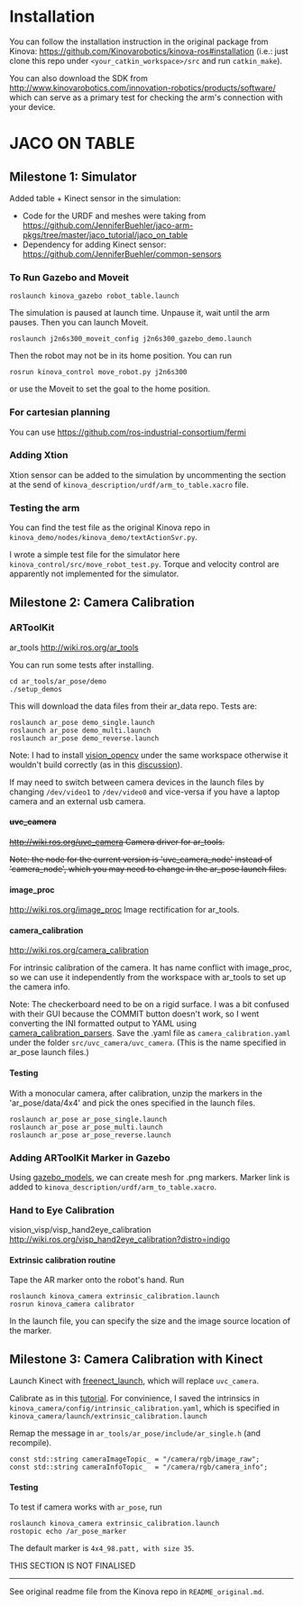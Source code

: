 # Installation

You can follow the installation instruction in the original package from Kinova: https://github.com/Kinovarobotics/kinova-ros#installation (i.e.: just clone this repo under `<your_catkin_workspace>/src` and run `catkin_make`).

You can also download the SDK from http://www.kinovarobotics.com/innovation-robotics/products/software/ which can serve as a primary test for checking the arm's connection with your device. 

# JACO ON TABLE

## Milestone 1: Simulator

Added table + Kinect sensor in the simulation:

- Code for the URDF and meshes were taking from https://github.com/JenniferBuehler/jaco-arm-pkgs/tree/master/jaco_tutorial/jaco_on_table
- Dependency for adding Kinect sensor: https://github.com/JenniferBuehler/common-sensors

### To Run Gazebo and Moveit

```
roslaunch kinova_gazebo robot_table.launch
```

The simulation is paused at launch time. Unpause it, wait until the arm pauses. Then you can launch Moveit.

```
roslaunch j2n6s300_moveit_config j2n6s300_gazebo_demo.launch
```

Then the robot may not be in its home position. You can run

```
rosrun kinova_control move_robot.py j2n6s300
```
or use the Moveit to set the goal to the home position.

### For cartesian planning

You can use https://github.com/ros-industrial-consortium/fermi


### Adding Xtion

Xtion sensor can be added to the simulation by uncommenting the section at the send of `kinova_description/urdf/arm_to_table.xacro` file.

### Testing the arm

You can find the test file as the original Kinova repo in `kinova_demo/nodes/kinova_demo/textActionSvr.py`.

I wrote a simple test file for the simulator here `kinova_control/src/move_robot_test.py`. Torque and velocity control are apparently not implemented for the simulator.


## Milestone 2: Camera Calibration

### ARToolKit

ar_tools http://wiki.ros.org/ar_tools

You can run some tests after installing.

```
cd ar_tools/ar_pose/demo
./setup_demos
```

This will download the data files from their ar_data repo. Tests are:

```
roslaunch ar_pose demo_single.launch
roslaunch ar_pose demo_multi.launch
roslaunch ar_pose demo_reverse.launch

```

Note: I had to install [vision_opencv](http://wiki.ros.org/vision_opencv) under the same workspace otherwise it wouldn't build correctly (as in this [discussion](http://answers.ros.org/question/209293/error-trying-to-catkin_make-ar_pose-package/)).

If may need to switch between camera devices in the launch files by changing `/dev/video1` to `/dev/video0` and vice-versa if you have a laptop camera and an external usb camera.

#### ~~uvc_camera~~
~~http://wiki.ros.org/uvc_camera Camera driver for ar_tools.~~

~~Note: the node for the current version is 'uvc_camera_node' instead of 'camera_node', which you may need to change in the ar_pose launch files.~~

#### image_proc
http://wiki.ros.org/image_proc Image rectification for ar_tools.

#### camera_calibration
http://wiki.ros.org/camera_calibration

For intrinsic calibration of the camera. It has name conflict with image_proc, so we can use it independently from the workspace with ar_tools to set up the camera info.

Note: The checkerboard need to be on a rigid surface. I was a bit confused with their GUI because the COMMIT button doesn't work, so I went converting the INI formatted output to YAML using [camera_calibration_parsers](http://wiki.ros.org/camera_calibration_parsers). Save the .yaml file as `camera_calibration.yaml` under the folder `src/uvc_camera/uvc_camera`. (This is the name specified in ar_pose launch files.)

#### Testing

With a monocular camera, after calibration, unzip the markers in the 'ar_pose/data/4x4' and pick the ones specified in the launch files.

```
roslaunch ar_pose ar_pose_single.launch
roslaunch ar_pose ar_pose_multi.launch
roslaunch ar_pose ar_pose_reverse.launch

```

### Adding ARToolKit Marker in Gazebo

Using [gazebo_models](https://github.com/mikaelarguedas/gazebo_models), we can create mesh for .png markers. Marker link is added to `kinova_description/urdf/arm_to_table.xacro`.

### Hand to Eye Calibration

vision_visp/visp_hand2eye_calibration http://wiki.ros.org/visp_hand2eye_calibration?distro=indigo

#### Extrinsic calibration routine

Tape the AR marker onto the robot's hand. Run

```
roslaunch kinova_camera extrinsic_calibration.launch
rosrun kinova_camera calibrator
```

In the launch file, you can specify the size and the image source location of the marker.


## Milestone 3: Camera Calibration with Kinect

Launch Kinect with [freenect_launch](http://wiki.ros.org/freenect_launch), which will replace `uvc_camera`.

Calibrate as in this [tutorial](http://wiki.ros.org/openni_launch/Tutorials/IntrinsicCalibration). For convinience, I saved the intrinsics in `kinova_camera/config/intrinsic_calibration.yaml`, which is specified in `kinova_camera/launch/extrinsic_calibration.launch`

Remap the message in `ar_tools/ar_pose/include/ar_single.h` (and recompile).
```
const std::string cameraImageTopic_ = "/camera/rgb/image_raw";
const std::string cameraInfoTopic_  = "/camera/rgb/camera_info";
```

#### Testing

To test if camera works with `ar_pose`, run

```
roslaunch kinova_camera extrinsic_calibration.launch
rostopic echo /ar_pose_marker
```

The default marker is `4x4_98.patt, with size 35`.

THIS SECTION IS NOT FINALISED 

---

See original readme file from the Kinova repo in `README_original.md`.
